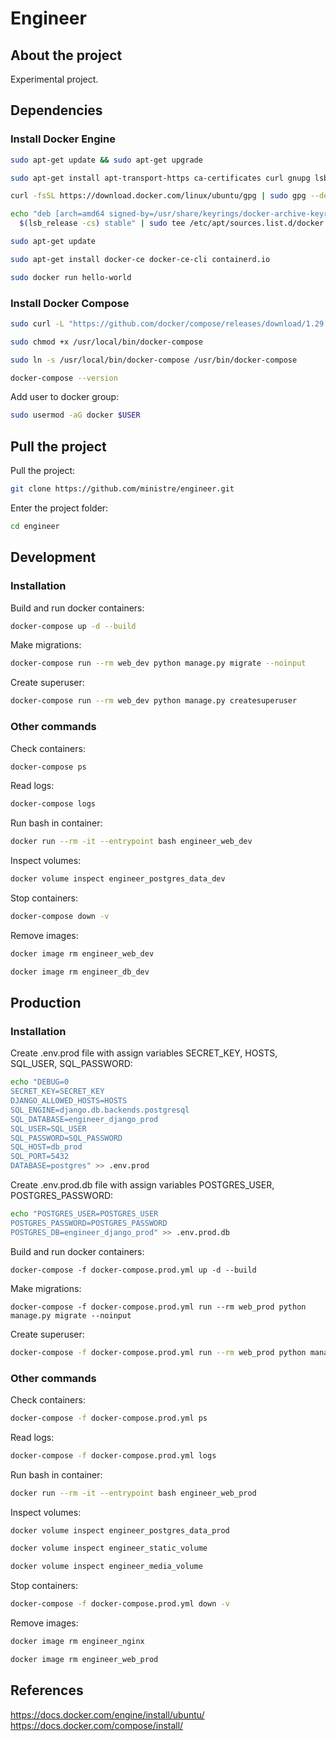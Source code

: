 # Engineer

## About the project

Experimental project.

## Dependencies
### Install Docker Engine
```bash
sudo apt-get update && sudo apt-get upgrade
```
```bash
sudo apt-get install apt-transport-https ca-certificates curl gnupg lsb-release
```
```bash
curl -fsSL https://download.docker.com/linux/ubuntu/gpg | sudo gpg --dearmor -o /usr/share/keyrings/docker-archive-keyring.gpg
```
```bash
echo "deb [arch=amd64 signed-by=/usr/share/keyrings/docker-archive-keyring.gpg] https://download.docker.com/linux/ubuntu \
  $(lsb_release -cs) stable" | sudo tee /etc/apt/sources.list.d/docker.list > /dev/null
```
```bash
sudo apt-get update
```
```bash
sudo apt-get install docker-ce docker-ce-cli containerd.io
```
```bash
sudo docker run hello-world
```
### Install Docker Compose
```bash
sudo curl -L "https://github.com/docker/compose/releases/download/1.29.2/docker-compose-$(uname -s)-$(uname -m)" -o /usr/local/bin/docker-compose
```
```bash
sudo chmod +x /usr/local/bin/docker-compose
```
```bash
sudo ln -s /usr/local/bin/docker-compose /usr/bin/docker-compose
```
```bash
docker-compose --version
```
Add user to docker group:
```bash
sudo usermod -aG docker $USER
```

## Pull the project
Pull the project:
```bash
git clone https://github.com/ministre/engineer.git
```
Enter the project folder:
```bash
cd engineer
```

## Development
### Installation
Build and run docker containers:
```bash
docker-compose up -d --build
```
Make migrations:
```bash
docker-compose run --rm web_dev python manage.py migrate --noinput
```
Create superuser:
```bash
docker-compose run --rm web_dev python manage.py createsuperuser
```
### Other commands
Check containers:
```bash
docker-compose ps
```
Read logs:
```bash
docker-compose logs
```
Run bash in container:
```bash
docker run --rm -it --entrypoint bash engineer_web_dev
```
Inspect volumes:
```bash
docker volume inspect engineer_postgres_data_dev
```
Stop containers:
```bash
docker-compose down -v
```
Remove images:
```bash
docker image rm engineer_web_dev
```
```bash
docker image rm engineer_db_dev
```

## Production
### Installation
Create .env.prod file with assign variables SECRET_KEY, HOSTS, SQL_USER, SQL_PASSWORD:
```bash
echo "DEBUG=0
SECRET_KEY=SECRET_KEY
DJANGO_ALLOWED_HOSTS=HOSTS
SQL_ENGINE=django.db.backends.postgresql
SQL_DATABASE=engineer_django_prod
SQL_USER=SQL_USER
SQL_PASSWORD=SQL_PASSWORD
SQL_HOST=db_prod
SQL_PORT=5432
DATABASE=postgres" >> .env.prod
```
Create .env.prod.db file with assign variables POSTGRES_USER, POSTGRES_PASSWORD:
```bash
echo "POSTGRES_USER=POSTGRES_USER
POSTGRES_PASSWORD=POSTGRES_PASSWORD
POSTGRES_DB=engineer_django_prod" >> .env.prod.db
```
Build and run docker containers:
```
docker-compose -f docker-compose.prod.yml up -d --build
```
Make migrations:
```
docker-compose -f docker-compose.prod.yml run --rm web_prod python manage.py migrate --noinput
```
Create superuser:
```bash
docker-compose -f docker-compose.prod.yml run --rm web_prod python manage.py createsuperuser
```
### Other commands
Check containers:
```bash
docker-compose -f docker-compose.prod.yml ps
```
Read logs:
```bash
docker-compose -f docker-compose.prod.yml logs
```
Run bash in container:
```bash
docker run --rm -it --entrypoint bash engineer_web_prod
```
Inspect volumes:
```bash
docker volume inspect engineer_postgres_data_prod
```
```bash
docker volume inspect engineer_static_volume
```
```bash
docker volume inspect engineer_media_volume
```
Stop containers:
```bash
docker-compose -f docker-compose.prod.yml down -v
```
Remove images:
```bash
docker image rm engineer_nginx
```
```bash
docker image rm engineer_web_prod
```

## References
https://docs.docker.com/engine/install/ubuntu/
https://docs.docker.com/compose/install/
